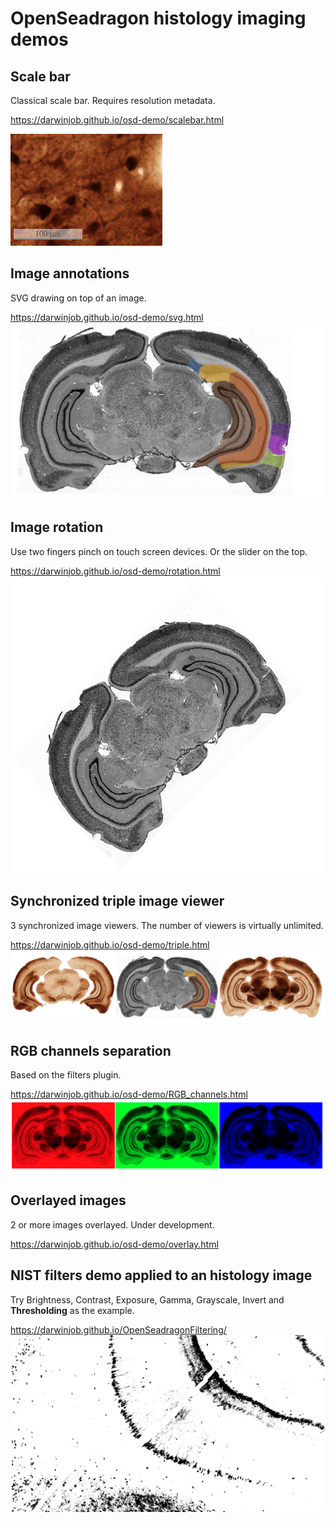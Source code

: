 # OpenSeadragon histology imaging demos
## Scale bar
Classical scale bar. Requires resolution metadata.

https://darwinjob.github.io/osd-demo/scalebar.html

![](resources/scalebar.png)
## Image annotations
SVG drawing on top of an image. 

https://darwinjob.github.io/osd-demo/svg.html
![](resources/svg_annotations.png)
## Image rotation
Use two fingers pinch on touch screen devices. Or the slider on the top.

https://darwinjob.github.io/osd-demo/rotation.html
![](resources/rotated.png)
## Synchronized triple image viewer
3 synchronized image viewers. The number of viewers is virtually unlimited. 

https://darwinjob.github.io/osd-demo/triple.html
![](resources/triple.png)
## RGB channels separation
Based on the filters plugin.

https://darwinjob.github.io/osd-demo/RGB_channels.html
![](resources/RGB.png)
## Overlayed images
2 or more images overlayed. Under development. 

https://darwinjob.github.io/osd-demo/overlay.html
## NIST filters demo applied to an histology image
Try Brightness, Contrast, Exposure, Gamma, Grayscale, Invert and **Thresholding** as the example.

https://darwinjob.github.io/OpenSeadragonFiltering/
![](resources/thresh.png)
